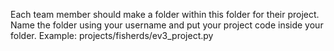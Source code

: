 Each team member should make a folder within this folder for their project.  Name the folder using your username and put your project
 code inside your folder.  Example: projects/fisherds/ev3_project.py

